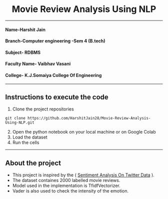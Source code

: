 <h1 align="center">Movie Review Analysis Using NLP</h1>


---

####  Name-Harshit Jain 
####  Branch-Computer engineering -Sem 4 (B.tech)
####  Subject- RDBMS 
####  Faculty Name- Vaibhav Vasani 
####  College- K.J.Somaiya College Of Engineering 
 
---


## Instructions to execute the code
1. Clone the project repositories
```
git clone https://github.com/HarshitJain28/Movie-Review-Analysis-Using-NLP.git
```
2. Open the python notebook on your local machine or on Google Colab
3. Load the dataset 
4. Run the cells

---

## About the project
* This project is inspired by the ( [Sentiment Analysis On Twitter Data](https://github.com/HarshitJain28/Movie-Review-Analysis-Using-NLP/blob/main/SentimentAnalysis.pdf "link") ).
* The dataset containes 2000 labelled movie reviews.
* Model used in the implementation is TfidfVectorizer. 
* Vader is also used to check the intensity of the emotion.
